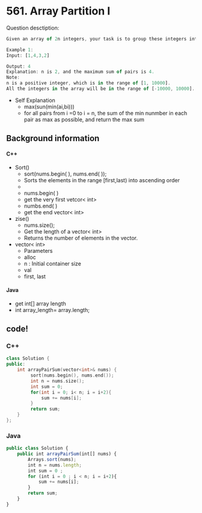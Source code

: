 # 561. Array Partition I

Question desctiption:

```javascript
Given an array of 2n integers, your task is to group these integers into n pairs of integer, say (a1, b1), (a2, b2), ..., (an, bn) which makes sum of min(ai, bi) for all i from 1 to n as large as possible.

Example 1:
Input: [1,4,3,2]

Output: 4
Explanation: n is 2, and the maximum sum of pairs is 4.
Note:
n is a positive integer, which is in the range of [1, 10000].
All the integers in the array will be in the range of [-10000, 10000].
```
* Self Explanation
  * max(sun(min(ai,bi)))
  * for all pairs from i =0 to i = n, the sum of the min nunmber in each pair as max as possible, and return the max sum

## Background information
#### C++
* Sort()
  * sort(nums.begin( ), nums.end( ));
   * Sorts the elements in the range [first,last) into ascending order
   *
  * nums.begin( )
   * get the very first vetcor< int>
  * numbs.end( )
   * get the end vector< int>
* zise()
  * nums.size();
   * Get the length of a vector< int>
   *  Returns the number of elements in
 the vector.
* vector< int>
  * Parameters
   * alloc
   * n : Initial container size
   * val
   * first, last

#### Java
* get int[] array length
 * int array_length= array.length;


## code!
### C++
`````c++
class Solution {
public:
    int arrayPairSum(vector<int>& nums) {
         sort(nums.begin(), nums.end());
         int n = nums.size();
         int sum = 0;
         for(int i = 0; i< n; i = i+2){
             sum += nums[i];
         }
         return sum;
    }
};
`````

### Java
```javascript
public class Solution {
    public int arrayPairSum(int[] nums) {
        Arrays.sort(nums);
        int n = nums.length;
        int sum = 0 ;
        for (int i = 0 ; i < n; i = i+2){
            sum += nums[i];
        }
        return sum;
    }
}
```
